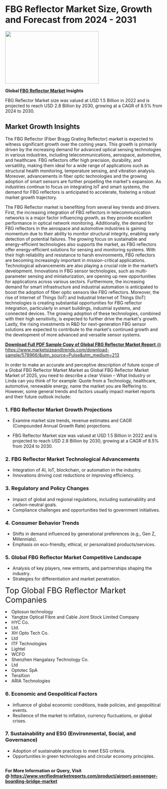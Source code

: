 <H1>FBG Reflector Market Size, Growth and Forecast from 2024 - 2031</H1><img class="aligncenter size-medium wp-image-584254" src="https://thirdeyenews.in/wp-content/uploads/2024/09/Global-Market-Research-300x168.jpeg" alt="" width="300" height="168" /><p><strong>Global&nbsp;<a href="https://www.marketsizeandtrends.com/download-sample/578966/&amp;utm_source=Pulse&amp;utm_medium=213">FBG Reflector Market</a> Insights</strong></p><p>FBG Reflector Market size was valued at USD 1.5 Billion in 2022 and is projected to reach USD 2.8 Billion by 2030, growing at a CAGR of 8.5% from 2024 to 2030.</p><p><h2>Market Growth Insights</h2> <p>The FBG Reflector (Fiber Bragg Grating Reflector) market is expected to witness significant growth over the coming years. This growth is primarily driven by the increasing demand for advanced optical sensing technologies in various industries, including telecommunications, aerospace, automotive, and healthcare. FBG reflectors offer high precision, durability, and versatility, making them ideal for a wide range of applications such as structural health monitoring, temperature sensing, and vibration analysis. Moreover, advancements in fiber optic technologies and the growing adoption of smart sensors are further propelling the market's expansion. As industries continue to focus on integrating IoT and smart systems, the demand for FBG reflectors is anticipated to accelerate, fostering a robust market growth trajectory.</p> <p><a href="#"></a></p> <p>The FBG Reflector market is benefiting from several key trends and drivers. First, the increasing integration of FBG reflectors in telecommunication networks is a major factor influencing growth, as they provide excellent performance in optical network monitoring. Additionally, the demand for FBG reflectors in the aerospace and automotive industries is gaining momentum due to their ability to monitor structural integrity, enabling early detection of potential failures. The growing focus on sustainable and energy-efficient technologies also supports the market, as FBG reflectors offer energy-efficient solutions for sensing and monitoring systems. With their high reliability and resistance to harsh environments, FBG reflectors are becoming increasingly important in mission-critical applications. Technological advancements are also playing a crucial role in the market’s development. Innovations in FBG sensor technologies, such as multi-parameter sensing and miniaturization, are opening up new opportunities for applications across various sectors. Furthermore, the increasing demand for smart infrastructure and industrial automation is anticipated to boost the adoption of fiber optic sensors like FBG reflectors. Moreover, the rise of Internet of Things (IoT) and Industrial Internet of Things (IIoT) technologies is creating substantial opportunities for FBG reflector integration, particularly in smart buildings, industrial systems, and connected devices. The growing adoption of these technologies, combined with their high sensitivity, is expected to further drive the market's growth. Lastly, the rising investments in R&D for next-generation FBG sensor solutions are expected to contribute to the market's continued growth and the development of more advanced and versatile sensor systems. <p><a href="#"></p><p><span class=""><strong>Download Full PDF Sample Copy of Global FBG Reflector Market Report</strong> @ <a href="https://www.marketsizeandtrends.com/download-sample/578966/&amp;utm_source=Pulse&amp;utm_medium=213" target="_blank">https://www.marketsizeandtrends.com/download-sample/578966/&amp;utm_source=Pulse&amp;utm_medium=213</a></span></p><p>In order to make an accurate and perceptive description of future scope of a Global&nbsp;FBG Reflector Market Market as Global&nbsp;FBG Reflector Market Market of 2025, you need to describe a clear Vision &ndash; What Industry or Linda can you think of for example: Quote from a Technology, healthcare, automotive, renewable energy, name the market you are Reffering to. However, some general trends and factors usually impact market reports and their future outlook include:</p><h3>1.&nbsp;<strong>FBG Reflector Market Growth Projections</strong></h3><ul><li>Examine market size trends, revenue estimates and CAGR (Compounded Annual Growth Rate) projections.</li><li><p>FBG Reflector Market size was valued at USD 1.5 Billion in 2022 and is projected to reach USD 2.8 Billion by 2030, growing at a CAGR of 8.5% from 2024 to 2030.</p></li></ul><h3>2.&nbsp;<strong>FBG Reflector Market Technological Advancements</strong></h3><ul><li>Integration of AI, IoT, blockchain, or automation in the industry.</li><li>Innovations driving cost reductions or improving efficiency.</li></ul><h3>3.&nbsp;<strong>Regulatory and Policy Changes</strong></h3><ul><li>Impact of global and regional regulations, including sustainability and carbon-neutral goals.</li><li>Compliance challenges and opportunities tied to government initiatives.</li></ul><h3>4.&nbsp;<strong>Consumer Behavior Trends</strong></h3><ul><li>Shifts in demand influenced by generational preferences (e.g., Gen Z, Millennials).</li><li>Emphasis on eco-friendly, ethical, or personalized products/services.</li></ul><h3>5.&nbsp;<strong>Global FBG Reflector Market Competitive Landscape</strong></h3><ul><li>Analysis of key players, new entrants, and partnerships shaping the industry.</li><li>Strategies for differentiation and market penetration.</li></ul><p data-pm-slice="1 1 []"><span style="color: inherit; font-family: inherit; font-size: 25px;">Top Global FBG Reflector Market Companies</span></p><div class="" data-test-id=""><p><li>Optosun technology</li><li> Yangtze Optical Fibre and Cable Joint Stock Limited Company</li><li> HYC Co.</li><li> Ltd.</li><li> XH Opto Tech Co.</li><li>Ltd</li><li> ITF Technologies</li><li> Lightel</li><li> WCFO</li><li> Shenzhen Hangalaxy Technology Co.</li><li>Ltd</li><li> Optotec SpA</li><li> TeraXion</li><li> ARIA Technologies</li></p></div><h3>6.&nbsp;<strong>Economic and Geopolitical Factors</strong></h3><ul><li>Influence of global economic conditions, trade policies, and geopolitical events.</li><li>Resilience of the market to inflation, currency fluctuations, or global crises.</li></ul><h3>7.&nbsp;<strong>Sustainability and ESG (Environmental, Social, and Governance)</strong></h3><ul><li>Adoption of sustainable practices to meet ESG criteria.</li><li>Opportunities in green technologies and circular economy principles.</li></ul><h2><strong style="font-size: 14px;">For More Information or Query, Visit @&nbsp;</strong><a style="background-color: #ffffff; font-size: 14px;" href="https://www.marketsizeandtrends.com/report/fbg-reflector-market/" target="_blank">https://www.verifiedmarketreports.com/product/airport-passenger-boarding-bridge-market</a></h2>
